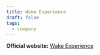 ```yaml
---
title: Wake Experience
draft: false
tags:
  - company
---
```

**Official website:** [Wake Experience](https://wake.tech/wake-experience/)
